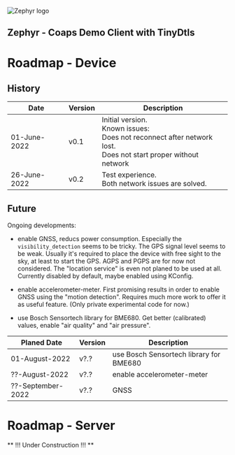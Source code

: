 ![Zephyr logo](https://github.com/zephyrproject-rtos/zephyr/raw/main/doc/_static/images/kite.png)

## Zephyr - Coaps Demo Client with TinyDtls

# Roadmap - Device

## History

| Date         | Version | Description |
| ------------ | ------- | ----------- |
| 01-June-2022 |  v0.1   | Initial version.<br/>Known issues:<br/>Does not reconnect after network lost.<br/>Does not start proper without network |
| 26-June-2022 |  v0.2   | Test experience.<br/>Both network issues are solved. |

## Future

Ongoing developments:

- enable GNSS, reducs power consumption. Especially the `visibility_detection` seems to be tricky. The GPS signal level seems to be weak. Usually it's required to place the device with free sight to the sky, at least to start the GPS. AGPS and PGPS are for now not considered. The "location service" is even not planed to be used at all. Currently disabled by default, maybe enabled using KConfig.

- enable accelerometer-meter. First promising results in order to enable GNSS using the "motion detection". Requires much more work to offer it as useful feature. (Only private experimental code for now.) 

- use Bosch Sensortech library for BME680. Get better (calibrated) values, enable "air quality" and "air pressure".


| Planed Date    | Version | Description |
| -------------- | ------- | ----------- |
| 01-August-2022 |   v?.?  | use Bosch Sensortech library for BME680 |
| ??-August-2022 |   v?.?  | enable accelerometer-meter |
| ??-September-2022 |   v?.?  | GNSS |

# Roadmap - Server

** !!! Under Construction !!! **
